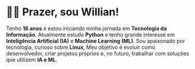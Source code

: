 # 🧑‍💻 Prazer, sou Willian!

Tenho **16 anos** e estou iniciando minha jornada em **Tecnologia da Informação**. Atualmente estudo **Python** e tenho grande interesse em **Inteligência Artificial (IA)** e **Machine Learning (ML)**. Sou apaixonado por tecnologia, curioso sobre **Linux**, Meu objetivo é evoluir como desenvolvedor, criar projetos próprios e, no futuro, trabalhar com soluções que utilizem **IA e ML**.  
